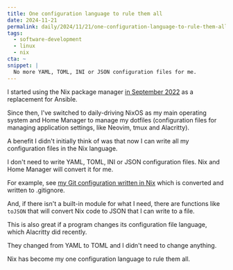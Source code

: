 ```yaml
---
title: One configuration language to rule them all
date: 2024-11-21
permalink: daily/2024/11/21/one-configuration-language-to-rule-them-all
tags:
  - software-development
  - linux
  - nix
cta: ~
snippet: |
  No more YAML, TOML, INI or JSON configuration files for me.
---
```


I started using the Nix package manager [in September 2022][0] as a replacement for Ansible.

Since then, I've switched to daily-driving NixOS as my main operating system and Home Manager to manage my dotfiles (configuration files for managing application settings, like Neovim, tmux and Alacritty).

A benefit I didn't initially think of was that now I can write all my configuration files in the Nix language.

I don't need to write YAML, TOML, INI or JSON configuration files. Nix and Home Manager will convert it for me.

For example, see [my Git configuration written in Nix][1] which is converted and written to .gitignore.

And, if there isn't a built-in module for what I need, there are functions like `toJSON` that will convert Nix code to JSON that I can write to a file.

This is also great if a program changes its configuration file language, which Alacritty did recently.

They changed from YAML to TOML and I didn't need to change anything.

Nix has become my one configuration language to rule them all.

[0]: https://github.com/opdavies/dotfiles.nix/commit/af1d8d37
[1]: https://github.com/opdavies/dotfiles/blob/172b7c9ca61d2dd6ffdc967af9102b1ca24edd81/nix/modules/home-manager/git.nix#L25
